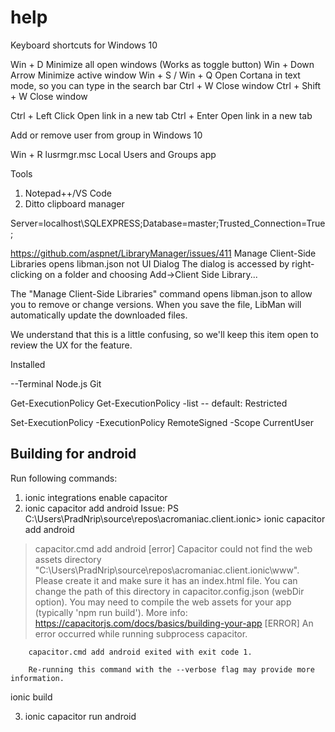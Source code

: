 # help
Keyboard shortcuts for Windows 10 

Win + D             Minimize all open windows (Works as toggle button)
Win + Down Arrow    Minimize active window
Win + S / Win + Q   Open Cortana in text mode, so you can type in the search bar
Ctrl + W            Close window
Ctrl + Shift + W    Close window

Ctrl + Left Click   Open link in a new tab
Ctrl + Enter        Open link in a new tab


Add or remove user from group in Windows 10

Win + R
lusrmgr.msc
Local Users and Groups app

Tools
1. Notepad++/VS Code
2. Ditto clipboard manager


Server=localhost\SQLEXPRESS;Database=master;Trusted_Connection=True;

https://github.com/aspnet/LibraryManager/issues/411
Manage Client-Side Libraries opens libman.json not UI Dialog
The dialog is accessed by right-clicking on a folder and choosing Add->Client Side Library...

The "Manage Client-Side Libraries" command opens libman.json to allow you to remove or change versions. When you save the file, LibMan will automatically update the downloaded files.

We understand that this is a little confusing, so we'll keep this item open to review the UX for the feature.




Installed 

--Terminal
Node.js
Git

Get-ExecutionPolicy
Get-ExecutionPolicy -list
 -- default: Restricted

Set-ExecutionPolicy -ExecutionPolicy RemoteSigned -Scope CurrentUser

Building for android
---------------------
Run following commands:

1. ionic integrations enable capacitor
2. ionic capacitor add android
Issue:
PS C:\Users\PradNrip\source\repos\acromaniac.client.ionic> ionic capacitor add android
> capacitor.cmd add android
[error] Capacitor could not find the web assets directory "C:\Users\PradNrip\source\repos\acromaniac.client.ionic\www".
    Please create it and make sure it has an index.html file. You can change
    the path of this directory in capacitor.config.json (webDir option).
    You may need to compile the web assets for your app (typically 'npm run build').
    More info: https://capacitorjs.com/docs/basics/building-your-app
[ERROR] An error occurred while running subprocess capacitor.

        capacitor.cmd add android exited with exit code 1.

        Re-running this command with the --verbose flag may provide more information.
ionic build

3. ionic capacitor run android

